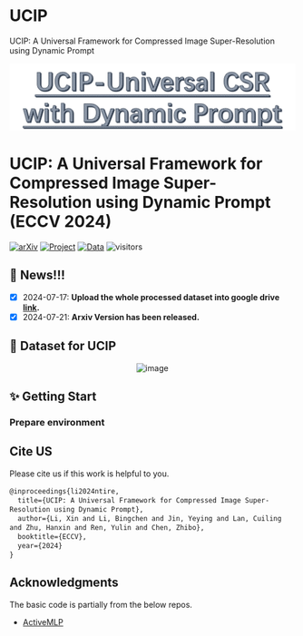 # UCIP
UCIP: A Universal Framework for Compressed Image Super-Resolution using Dynamic Prompt
<p align="center">
  <img src="./figs/UCIP.png" alt="image" style="width:1000px;">
</p>

# UCIP: A Universal Framework for Compressed Image Super-Resolution using Dynamic Prompt (ECCV 2024)

[![arXiv](https://img.shields.io/badge/arXiv-Paper-<COLOR>.svg)](https://arxiv.org/pdf/2407.13108)  [![Project](https://img.shields.io/badge/Project-Page-blue.svg)](https://lixinustc.github.io/UCIP.github.io/) [![Data](https://img.shields.io/badge/Dataset-Link-magenta.svg)](https://drive.google.com/file/d/1LwZiTOofyhJTZb3yILSC9mCX1gsxTdrA/view) 
![visitors](https://visitor-badge.laobi.icu/badge?page_id=lixinustc/UCIP)
## :bookmark: News!!!
- [x] 2024-07-17: **Upload the whole processed dataset into google drive [link](https://drive.google.com/file/d/1LwZiTOofyhJTZb3yILSC9mCX1gsxTdrA/view).**
- [x] 2024-07-21: **Arxiv Version has been released.**

## 📌 Dataset for UCIP 
<p align="center">
  <img src="xx" alt="image" style="width:1000px;">
</p>


## :sparkles: Getting Start

### Prepare environment


## Cite US
Please cite us if this work is helpful to you.

```
@inproceedings{li2024ntire,
  title={UCIP: A Universal Framework for Compressed Image Super-Resolution using Dynamic Prompt},
  author={Li, Xin and Li, Bingchen and Jin, Yeying and Lan, Cuiling and Zhu, Hanxin and Ren, Yulin and Chen, Zhibo},
  booktitle={ECCV},
  year={2024}
}
```

## Acknowledgments
The basic code is partially from the below repos.
- [ActiveMLP](link)
